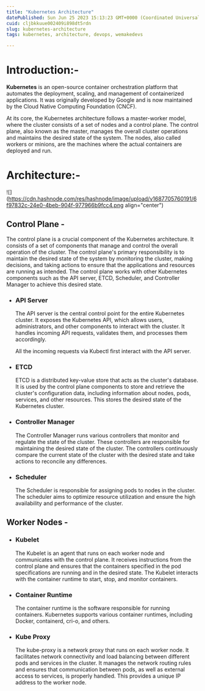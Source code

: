 ```yaml
---
title: "Kubernetes Architecture"
datePublished: Sun Jun 25 2023 15:13:23 GMT+0000 (Coordinated Universal Time)
cuid: cljbkkuue002409i898dt5rdn
slug: kubernetes-architecture
tags: kubernetes, architecture, devops, wemakedevs

---
```


# Introduction:- 

**Kubernetes** is an open-source container orchestration platform that automates the deployment, scaling, and management of containerized applications. It was originally developed by Google and is now maintained by the Cloud Native Computing Foundation (CNCF). 

At its core, the Kubernetes architecture follows a master-worker model, where the cluster consists of a set of nodes and a control plane. The control plane, also known as the master, manages the overall cluster operations and maintains the desired state of the system. The nodes, also called workers or minions, are the machines where the actual containers are deployed and run.

# Architecture:- 

![](https://cdn.hashnode.com/res/hashnode/image/upload/v1687705760191/6f97832c-24e0-4beb-904f-977966b9fcc4.png align="center")

## Control Plane - 

The control plane is a crucial component of the Kubernetes architecture. It consists of a set of components that manage and control the overall operation of the cluster. The control plane's primary responsibility is to maintain the desired state of the system by monitoring the cluster, making decisions, and taking actions to ensure that the applications and resources are running as intended. The control plane works with other Kubernetes components such as the API server, ETCD, Scheduler, and Controller Manager to achieve this desired state.

* ### API Server 
    
    The API server is the central control point for the entire Kubernetes cluster. It exposes the Kubernetes API, which allows users, administrators, and other components to interact with the cluster. It handles incoming API requests, validates them, and processes them accordingly. 
    
    All the incoming requests via Kubectl first interact with the API server.
    
* ### ETCD 
    
    ETCD is a distributed key-value store that acts as the cluster's database. It is used by the control plane components to store and retrieve the cluster's configuration data, including information about nodes, pods, services, and other resources. This stores the desired state of the Kubernetes cluster.
    
* ### Controller Manager
    
    The Controller Manager runs various controllers that monitor and regulate the state of the cluster. These controllers are responsible for maintaining the desired state of the cluster. The controllers continuously compare the current state of the cluster with the desired state and take actions to reconcile any differences.
    
* ### Scheduler
    
    The Scheduler is responsible for assigning pods to nodes in the cluster. The scheduler aims to optimize resource utilization and ensure the high availability and performance of the cluster.
    

## Worker Nodes - 

* ### Kubelet 
    
    The Kubelet is an agent that runs on each worker node and communicates with the control plane. It receives instructions from the control plane and ensures that the containers specified in the pod specifications are running and in the desired state. The Kubelet interacts with the container runtime to start, stop, and monitor containers.
    
* ### Container Runtime
    
    The container runtime is the software responsible for running containers. Kubernetes supports various container runtimes, including Docker, containerd, cri-o, and others.
    
* ### Kube Proxy
    
    The kube-proxy is a network proxy that runs on each worker node. It facilitates network connectivity and load balancing between different pods and services in the cluster. It manages the network routing rules and ensures that communication between pods, as well as external access to services, is properly handled. This provides a unique IP address to the worker node.